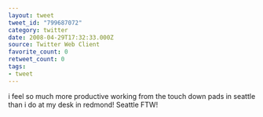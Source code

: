 ```yaml
---
layout: tweet
tweet_id: "799687072"
category: twitter
date: 2008-04-29T17:32:33.000Z
source: Twitter Web Client
favorite_count: 0
retweet_count: 0
tags:
- tweet
---
```


i feel so much more productive working from the touch down pads in seattle than i do at my desk in redmond! Seattle FTW!
